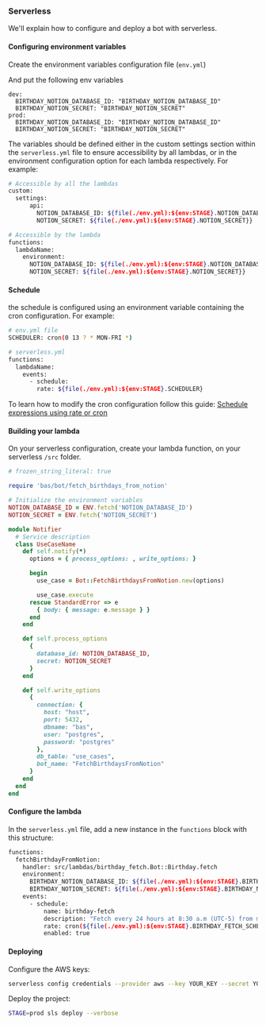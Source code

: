 ### Serverless
We'll explain how to configure and deploy a bot with serverless.

#### Configuring environment variables
Create the environment variables configuration file (`env.yml`)

And put the following env variables
```
dev:
  BIRTHDAY_NOTION_DATABASE_ID: "BIRTHDAY_NOTION_DATABASE_ID"
  BIRTHDAY_NOTION_SECRET: "BIRTHDAY_NOTION_SECRET"
prod:
  BIRTHDAY_NOTION_DATABASE_ID: "BIRTHDAY_NOTION_DATABASE_ID"
  BIRTHDAY_NOTION_SECRET: "BIRTHDAY_NOTION_SECRET"

```

The variables should be defined either in the custom settings section within the `serverless.yml` file to ensure accessibility by all lambdas, or in the environment configuration option for each lambda respectively. For example:

```bash
# Accessible by all the lambdas
custom:
  settings:
      api:
        NOTION_DATABASE_ID: ${file(./env.yml):${env:STAGE}.NOTION_DATABASE_ID}
        NOTION_SECRET: ${file(./env.yml):${env:STAGE}.NOTION_SECRET}}

# Accessible by the lambda
functions:
  lambdaName:
    environment:
      NOTION_DATABASE_ID: ${file(./env.yml):${env:STAGE}.NOTION_DATABASE_ID}
      NOTION_SECRET: ${file(./env.yml):${env:STAGE}.NOTION_SECRET}}
```

#### Schedule
the schedule is configured using an environment variable containing the cron configuration. For example:
```bash
# env.yml file
SCHEDULER: cron(0 13 ? * MON-FRI *)

# serverless.yml
functions:
  lambdaName:
    events:
      - schedule:
        rate: ${file(./env.yml):${env:STAGE}.SCHEDULER}
```

To learn how to modify the cron configuration follow this guide: [Schedule expressions using rate or cron](https://docs.aws.amazon.com/lambda/latest/dg/services-cloudwatchevents-expressions.html)

#### Building your lambda
On your serverless configuration, create your lambda function, on your serverless `/src` folder.

```ruby
# frozen_string_literal: true

require 'bas/bot/fetch_birthdays_from_notion'

# Initialize the environment variables
NOTION_DATABASE_ID = ENV.fetch('NOTION_DATABASE_ID')
NOTION_SECRET = ENV.fetch('NOTION_SECRET')

module Notifier
  # Service description
  class UseCaseName
    def self.notify(*)
      options = { process_options: , write_options: }

      begin
        use_case = Bot::FetchBirthdaysFromNotion.new(options)

        use_case.execute
      rescue StandardError => e
        { body: { message: e.message } }
      end
    end

    def self.process_options
      {
        database_id: NOTION_DATABASE_ID,
        secret: NOTION_SECRET
      }
    end

    def self.write_options
      {
        connection: {
          host: "host",
          port: 5432,
          dbname: "bas",
          user: "postgres",
          password: "postgres"
        },
        db_table: "use_cases",
        bot_name: "FetchBirthdaysFromNotion"
      }
    end
  end
end
```

#### Configure the lambda
In the `serverless.yml` file, add a new instance in the `functions` block with this structure:

```bash
functions:
  fetchBirthdayFromNotion:
    handler: src/lambdas/birthday_fetch.Bot::Birthday.fetch
    environment:
      BIRTHDAY_NOTION_DATABASE_ID: ${file(./env.yml):${env:STAGE}.BIRTHDAY_NOTION_DATABASE_ID}
      BIRTHDAY_NOTION_SECRET: ${file(./env.yml):${env:STAGE}.BIRTHDAY_NOTION_SECRET}
    events:
      - schedule:
          name: birthday-fetch
          description: "Fetch every 24 hours at 8:30 a.m (UTC-5) from monday to friday"
          rate: cron(${file(./env.yml):${env:STAGE}.BIRTHDAY_FETCH_SCHEDULER})
          enabled: true
```

#### Deploying

Configure the AWS keys:

```bash
serverless config credentials --provider aws --key YOUR_KEY --secret YOUR_SECRET
```

Deploy the project:
```bash
STAGE=prod sls deploy --verbose
```
